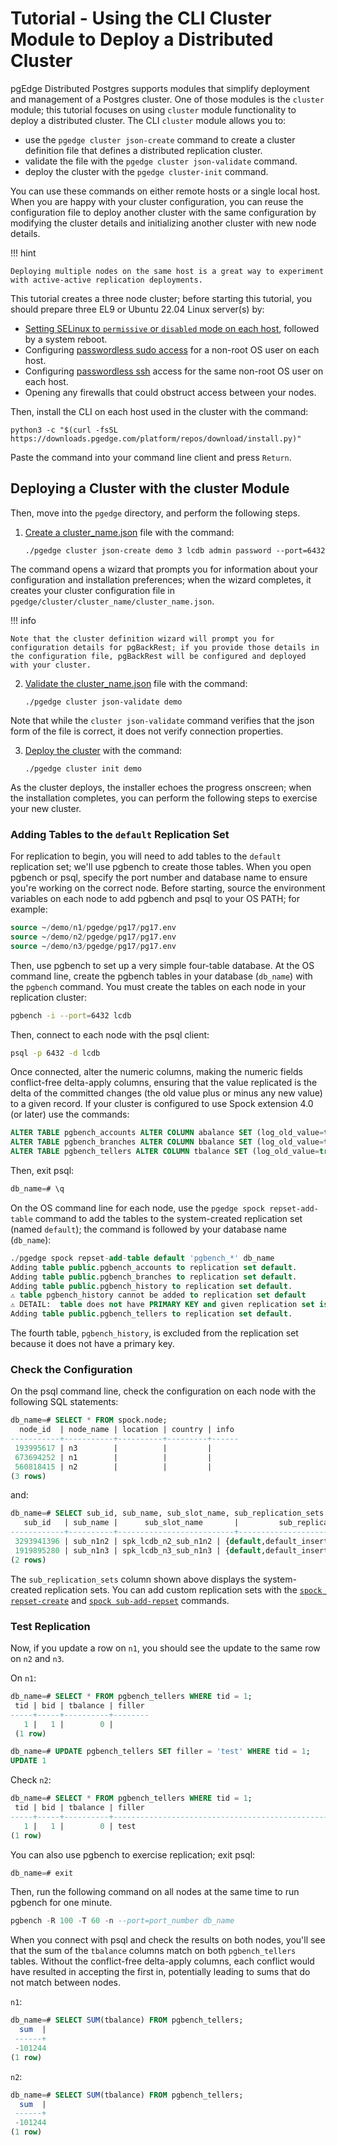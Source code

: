 # Tutorial - Using the CLI Cluster Module to Deploy a Distributed Cluster

pgEdge Distributed Postgres supports modules that simplify deployment and management of a Postgres cluster.  One of those modules is the `cluster` module; this tutorial focuses on using `cluster` module functionality to deploy a distributed cluster.  The CLI `cluster` module allows you to:

* use the `pgedge cluster json-create` command to create a cluster definition file that defines a distributed replication cluster.
* validate the file with the `pgedge cluster json-validate` command.
* deploy the cluster with the `pgedge cluster-init` command. 
  
You can use these commands on either remote hosts or a single local host.  When you are happy with your cluster configuration, you can reuse the configuration file to deploy another cluster with the same configuration by modifying the cluster details and initializing another cluster with new node details.

!!! hint

    Deploying multiple nodes on the same host is a great way to experiment with active-active replication deployments.

This tutorial creates a three node cluster; before starting this tutorial, you should prepare three EL9 or Ubuntu 22.04 Linux server(s) by:

* [Setting SELinux to `permissive` or `disabled` mode on each host](https://access.redhat.com/documentation/en-us/red_hat_enterprise_linux/8/html/using_selinux/changing-selinux-states-and-modes_using-selinux), followed by a system reboot.
* Configuring [passwordless sudo access](../prerequisites/index.md#configuring-passwordless-sudo) for a non-root OS user on each host.
* Configuring [passwordless ssh](../prerequisites/index.md#configuring-passwordless-ssh) access for the same non-root OS user on each host.
* Opening any firewalls that could obstruct access between your nodes.

Then, install the CLI on each host used in the cluster with the command:

`python3 -c "$(curl -fsSL https://downloads.pgedge.com/platform/repos/download/install.py)"`

Paste the command into your command line client and press `Return`.

## Deploying a Cluster with the cluster Module

Then, move into the `pgedge` directory, and perform the following steps.

1. [Create a cluster_name.json](../installing_pgedge/json.md#creating-a-cluster-configuration-file) file with the command:

    `./pgedge cluster json-create demo 3 lcdb admin password --port=6432`
  
  The command opens a wizard that prompts you for information about your configuration and installation preferences; when the wizard completes, it creates your cluster configuration file in `pgedge/cluster/cluster_name/cluster_name.json`.

!!! info

    Note that the cluster definition wizard will prompt you for configuration details for pgBackRest; if you provide those details in the configuration file, pgBackRest will be configured and deployed with your cluster.

2. [Validate the cluster_name.json](../installing_pgedge/json.md#validating-a-cluster-configuration-file) file with the command:
   
    `./pgedge cluster json-validate demo`

  Note that while the `cluster json-validate` command verifies that the json form of the file is correct, it does not verify connection properties.

3. [Deploy the cluster](../installing_pgedge/json.md#using-the-cluster-module-to-deploy-a-cluster) with the command:
   
    `./pgedge cluster init demo`

  As the cluster deploys, the installer echoes the progress onscreen; when the installation completes, you can perform the following steps to exercise your new cluster.

### Adding Tables to the `default` Replication Set

For replication to begin, you will need to add tables to the `default` replication set; we'll use pgbench to create those tables. When you open pgbench or psql, specify the port number and database name to ensure you're working on the correct node. Before starting, source the environment variables on each node to add pgbench and psql to your OS PATH; for example:

```sql
source ~/demo/n1/pgedge/pg17/pg17.env
source ~/demo/n2/pgedge/pg17/pg17.env
source ~/demo/n3/pgedge/pg17/pg17.env
```

Then, use pgbench to set up a very simple four-table database. At the OS command line, create the pgbench tables in your database (`db_name`) with the `pgbench` command. You must create the tables on each node in your replication cluster:

```sh
pgbench -i --port=6432 lcdb
```

Then, connect to each node with the psql client:

```sh
psql -p 6432 -d lcdb
```

Once connected, alter the numeric columns, making the numeric fields conflict-free delta-apply columns, ensuring that the value replicated is the delta of the committed changes (the old value plus or minus any new value) to a given record.  If your cluster is configured to use Spock extension 4.0 (or later) use the commands:

```sql
ALTER TABLE pgbench_accounts ALTER COLUMN abalance SET (log_old_value=true, delta_apply_function=spock.delta_apply);
ALTER TABLE pgbench_branches ALTER COLUMN bbalance SET (log_old_value=true, delta_apply_function=spock.delta_apply);
ALTER TABLE pgbench_tellers ALTER COLUMN tbalance SET (log_old_value=true, delta_apply_function=spock.delta_apply);
```

Then, exit psql:

```sql
db_name=# \q
```
 
On the OS command line for each node, use the `pgedge spock repset-add-table` command to add the tables to the system-created replication set (named `default`); the command is followed by your database name (`db_name`):

```sql
./pgedge spock repset-add-table default 'pgbench_*' db_name
Adding table public.pgbench_accounts to replication set default.
Adding table public.pgbench_branches to replication set default.
Adding table public.pgbench_history to replication set default.
⚠ table pgbench_history cannot be added to replication set default
⚠ DETAIL:  table does not have PRIMARY KEY and given replication set is configured to replicate UPDATEs and/or DELETEs
Adding table public.pgbench_tellers to replication set default.
```

 The fourth table, `pgbench_history`, is excluded from the replication set because it does not have a primary key.

### Check the Configuration

On the psql command line, check the configuration on each node with the following SQL statements:

```sql
db_name=# SELECT * FROM spock.node;
  node_id  | node_name | location | country | info 
-----------+-----------+----------+---------+------
 193995617 | n3        |          |         | 
 673694252 | n1        |          |         | 
 560818415 | n2        |          |         | 
(3 rows)

```
and:

```sql
db_name=# SELECT sub_id, sub_name, sub_slot_name, sub_replication_sets  FROM spock.subscription;
   sub_id   | sub_name |      sub_slot_name       |         sub_replication_sets          
------------+----------+--------------------------+---------------------------------------
 3293941396 | sub_n1n2 | spk_lcdb_n2_sub_n1n2 | {default,default_insert_only,ddl_sql}
 1919895280 | sub_n1n3 | spk_lcdb_n3_sub_n1n3 | {default,default_insert_only,ddl_sql}
(2 rows)
```

The `sub_replication_sets` column shown above displays the system-created replication sets. You can add custom replication sets with the [`spock repset-create`](../pgedge_commands/spock.md) and [`spock sub-add-repset`](../pgedge_commands/spock.md) commands.

### Test Replication

Now, if you update a row on `n1`, you should see the update to the same row on `n2` and `n3`.

On `n1`:

```sql
db_name=# SELECT * FROM pgbench_tellers WHERE tid = 1;
 tid | bid | tbalance | filler
-----+-----+----------+--------
   1 |   1 |    	0 |
 (1 row)
```

```sql
db_name=# UPDATE pgbench_tellers SET filler = 'test' WHERE tid = 1;
UPDATE 1
```

Check `n2`:

```sql
db_name=# SELECT * FROM pgbench_tellers WHERE tid = 1;
 tid | bid | tbalance | filler  	 
-----+-----+----------+--------------------------------------------------
   1 |   1 |    	0 | test                               
(1 row)
```

You can also use pgbench to exercise replication; exit psql:

```sql
db_name=# exit
```

Then, run the following command on all nodes at the same time to run pgbench for one minute. 

```sql
pgbench -R 100 -T 60 -n --port=port_number db_name
```

When you connect with psql and check the results on both nodes, you'll see that the sum of the `tbalance` columns match on both `pgbench_tellers` tables. Without the conflict-free delta-apply columns, each conflict would have resulted in accepting the first in, potentially leading to sums that do not match between nodes.
 
`n1`:

```sql
db_name=# SELECT SUM(tbalance) FROM pgbench_tellers;
  sum  |
 ------+
 -101244
(1 row)
```

`n2`:

```sql
db_name=# SELECT SUM(tbalance) FROM pgbench_tellers;
  sum  |
 ------+
 -101244
(1 row)
```
